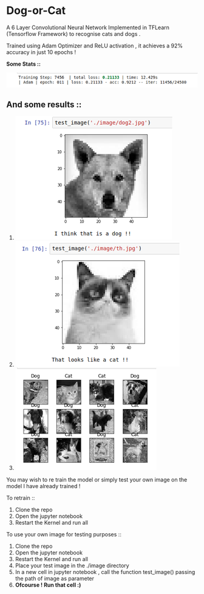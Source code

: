 # Dog-or-Cat
A 6 Layer Convolutional Neural Network Implemented in TFLearn (Tensorflow Framework) to recognise cats and dogs .

Trained using Adam Optimizer and ReLU activation , it achieves a 92% accuracy in just 10 epochs !

**Some Stats ::**

![alt text](./image/stats.png)


## And some results ::
1. ![alt text](./image/single_test_dog.png)
2. ![alt text](./image/single_test_cat.png)
3. ![alt text](./image/batch.png)

You may wish to re train the model or simply test your own image on the model I have already trained !

To retrain ::
1. Clone the repo
2. Open the jupyter notebook
3. Restart the Kernel and run all

To use your own image for testing purposes ::
1. Clone the repo
2. Open the jupyter notebook
3. Restart the Kernel and run all
4. Place your test image in the ./image directory
5. In a new cell in jupyter notebook , call the function test_image() passing the path of image as parameter
6. **Ofcourse ! Run that cell :)**

